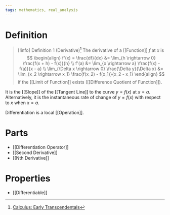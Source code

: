 ```yaml
---
tags: mathematics, real_analysis
---
```


# Definition

> [!info] Definition 1 (Derivative)[^1]
> The derivative of a [[Function]] $f$ at $x$ is
> $$
> \begin{align}
> f'(x) = \frac{df}{dx} &= \lim_{h \rightarrow 0} \frac{f(x + h) - f(x)}{h} \\
> f'(a) &= \lim_{x \rightarrow a} \frac{f(x) - f(a)}{x - a} \\
> \lim_{\Delta x \rightarrow 0} \frac{\Delta y}{\Delta x} &= \lim_{x_2 \rightarrow x_1} \frac{f(x_2) - f(x_1)}{x_2 - x_1}
> \end{align}
> $$
> if the [[Limit of Function]] exists ([[Difference Quotient of Function]]).

It is the [[Slope]] of the [[Tangent Line]] to the curve $y = f(x)$ at $x = a$. Alternatively, it is the instantaneous rate of change of $y = f(x)$ with respect to $x$ when $x = a$.

Differentiation is a local [[Operation]].

# Parts
- [[Differentiation Operator]]
- [[Second Derivative]]
- [[Nth Derivative]]

# Properties
- [[Differentiable]]

[^1]: [Calculus: Early Transcendentals](zotero://open-pdf/library/items/EEFDQ9Y5?page=176)